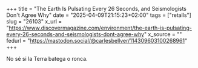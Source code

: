 +++
title = "The Earth Is Pulsating Every 26 Seconds, and Seismologists Don't Agree Why"
date = "2025-04-09T21:15:23+02:00"
tags = ["retalls"]
slug = "26103"
x_url = "https://www.discovermagazine.com/environment/the-earth-is-pulsating-every-26-seconds-and-seismologists-dont-agree-why"
x_source = ""
fedurl = "https://mastodon.social/@carlesbellver/114309603100268961"
+++

No sé si la Terra batega o ronca.
